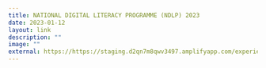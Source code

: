 ```yaml
---
title: NATIONAL DIGITAL LITERACY PROGRAMME (NDLP) 2023
date: 2023-01-12
layout: link
description: ""
image: ""
external: https://https://staging.d2qn7m8qwv3497.amplifyapp.com/experience-at-changkat/National-Digital-Literacy-Programme-NDLP
---
```



